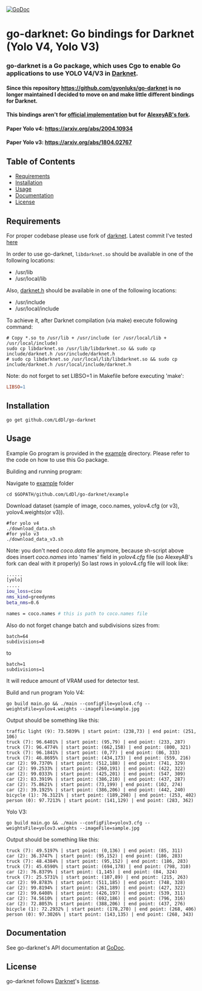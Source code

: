 [![GoDoc](https://godoc.org/github.com/LdDl/go-darknet?status.svg)](https://godoc.org/github.com/LdDl/go-darknet)

# go-darknet: Go bindings for Darknet (Yolo V4, Yolo V3)
### go-darknet is a Go package, which uses Cgo to enable Go applications to use YOLO V4/V3 in [Darknet].

#### Since this repository https://github.com/gyonluks/go-darknet  is no longer maintained I decided to move on and make little different bindings for Darknet.
#### This bindings aren't for [official implementation](https://github.com/pjreddie/darknet) but for [AlexeyAB's fork](https://github.com/AlexeyAB/darknet).

#### Paper Yolo v4: https://arxiv.org/abs/2004.10934
#### Paper Yolo v3: https://arxiv.org/abs/1804.02767

## Table of Contents

- [Requirements](#requirements)
- [Installation](#installation)
- [Usage](#usage)
- [Documentation](#documentation)
- [License](#license)

## Requirements

For proper codebase please use fork of [darknet](https://github.com/AlexeyAB/darknet). Latest commit I've tested [here](https://github.com/AlexeyAB/darknet/commit/08bc0c9373158da6c42f11b1359ca2c017cef1b5)

In order to use go-darknet, `libdarknet.so` should be available in one of
the following locations:

* /usr/lib
* /usr/local/lib

Also, [darknet.h] should be available in one of the following locations:

* /usr/include
* /usr/local/include

To achieve it, after Darknet compilation (via make) execute following command:
```shell
# Copy *.so to /usr/lib + /usr/include (or /usr/local/lib + /usr/local/include)
sudo cp libdarknet.so /usr/lib/libdarknet.so && sudo cp include/darknet.h /usr/include/darknet.h
# sudo cp libdarknet.so /usr/local/lib/libdarknet.so && sudo cp include/darknet.h /usr/local/include/darknet.h
```
Note: do not forget to set LIBSO=1 in Makefile before executing 'make':
```Makefile
LIBSO=1
```
## Installation

```shell
go get github.com/LdDl/go-darknet
```

## Usage

Example Go program is provided in the [example] directory. Please refer to the code on how to use this Go package.

Building and running program:

Navigate to [example] folder
```shell
cd $GOPATH/github.com/LdDl/go-darknet/example
```

Download dataset (sample of image, coco.names, yolov4.cfg (or v3), yolov4.weights(or v3)).
```shell
#for yolo v4
./download_data.sh
#for yolo v3
./download_data_v3.sh
```
Note: you don't need *coco.data* file anymore, because sh-script above does insert *coco.names* into 'names' field in *yolov4.cfg* file (so AlexeyAB's fork can deal with it properly)
So last rows in yolov4.cfg file will look like:
```bash
......
[yolo]
.....
iou_loss=ciou
nms_kind=greedynms
beta_nms=0.6

names = coco.names # this is path to coco.names file
```
Also do not forget change batch and subdivisions sizes from:
```shell
batch=64
subdivisions=8
```
to
```shell
batch=1
subdivisions=1
```
It will reduce amount of VRAM used for detector test.


Build and run program
Yolo V4:
```shell
go build main.go && ./main --configFile=yolov4.cfg --weightsFile=yolov4.weights --imageFile=sample.jpg
```

Output should be something like this:
```shell
traffic light (9): 73.5039% | start point: (238,73) | end point: (251, 106)
truck (7): 96.6401% | start point: (95,79) | end point: (233, 287)
truck (7): 96.4774% | start point: (662,158) | end point: (800, 321)
truck (7): 96.1841% | start point: (0,77) | end point: (86, 333)
truck (7): 46.8695% | start point: (434,173) | end point: (559, 216)
car (2): 99.7370% | start point: (512,188) | end point: (741, 329)
car (2): 99.2533% | start point: (260,191) | end point: (422, 322)
car (2): 99.0333% | start point: (425,201) | end point: (547, 309)
car (2): 83.3919% | start point: (386,210) | end point: (437, 287)
car (2): 75.8621% | start point: (73,199) | end point: (102, 274)
car (2): 39.1925% | start point: (386,206) | end point: (442, 240)
bicycle (1): 76.3121% | start point: (189,298) | end point: (253, 402)
person (0): 97.7213% | start point: (141,129) | end point: (283, 362)
```

Yolo V3:
```
go build main.go && ./main --configFile=yolov3.cfg --weightsFile=yolov3.weights --imageFile=sample.jpg
```

Output should be something like this:
```shell
truck (7): 49.5197% | start point: (0,136) | end point: (85, 311)
car (2): 36.3747% | start point: (95,152) | end point: (186, 283)
truck (7): 48.4384% | start point: (95,152) | end point: (186, 283)
truck (7): 45.6590% | start point: (694,178) | end point: (798, 310)
car (2): 76.8379% | start point: (1,145) | end point: (84, 324)
truck (7): 25.5731% | start point: (107,89) | end point: (215, 263)
car (2): 99.8783% | start point: (511,185) | end point: (748, 328)
car (2): 99.8194% | start point: (261,189) | end point: (427, 322)
car (2): 99.6408% | start point: (426,197) | end point: (539, 311)
car (2): 74.5610% | start point: (692,186) | end point: (796, 316)
car (2): 72.8053% | start point: (388,206) | end point: (437, 276)
bicycle (1): 72.2932% | start point: (178,270) | end point: (268, 406)
person (0): 97.3026% | start point: (143,135) | end point: (268, 343)
```

## Documentation

See go-darknet's API documentation at [GoDoc].

## License

go-darknet follows [Darknet]'s [license].


[Darknet]: https://github.com/pjreddie/darknet
[license]: https://github.com/pjreddie/darknet/blob/master/LICENSE
[darknet.h]: https://github.com/AlexeyAB/darknet/blob/master/include/darknet.h
[include/darknet.h]: https://github.com/AlexeyAB/darknet/blob/master/include/darknet.h
[Makefile]: https://github.com/alexeyab/darknet/blob/master/Makefile
[example]: /example
[GoDoc]: https://godoc.org/github.com/LdDl/go-darknet
